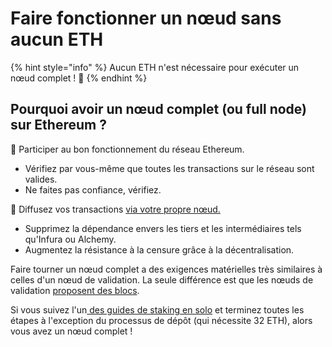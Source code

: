 # Faire fonctionner un nœud sans aucun ETH

{% hint style="info" %}
Aucun ETH n'est nécessaire pour exécuter un nœud complet ! 🥳
{% endhint %}

## Pourquoi avoir un nœud complet (ou full node) sur Ethereum ?

🍎 Participer au bon fonctionnement du réseau Ethereum.

* Vérifiez par vous-même que toutes les transactions sur le réseau sont valides.
* Ne faites pas confiance, vérifiez.

📡 Diffusez vos transactions [via votre propre nœud.](../tutorials/rpc-endpoint.md)

* Supprimez la dépendance envers les tiers et les intermédiaires tels qu'Infura ou Alchemy.
* Augmentez la résistance à la censure grâce à la décentralisation.

Faire tourner un nœud complet a des exigences matérielles très similaires à celles d'un nœud de validation. La seule différence est que les nœuds de validation [proposent des blocs](../staking-glossary.md#block-proposer).

Si vous suivez l'un[ des guides de staking en solo](../tutorials/solo-staking-guides.md) et terminez toutes les étapes à l'exception du processus de dépôt (qui nécessite 32 ETH), alors vous avez un nœud complet !
